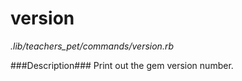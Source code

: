 # version

*.lib/teachers_pet/commands/version.rb*

###Description###
Print out the gem version number.